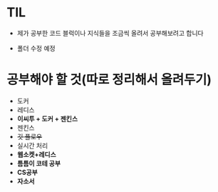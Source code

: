 # TIL
* 제가 공부한 코드 블럭이나 지식들을 조금씩 올려서 공부해보려고 합니다

* 폴더 수정 예정

# 공부해야 할 것(따로 정리해서 올려두기)
* 도커
* 레디스
* **이씨투 + 도커 + 젠킨스**
* 젠킨스
* ~~깃 플로우~~
* 실시간 처리
* **웹소켓+레디스**
* **틈틈이 코테 공부**
* **CS공부**
* **자소서**
